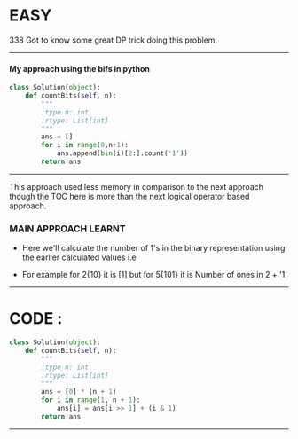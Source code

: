 # EASY
338
Got to know some great DP trick doing this problem.

---

#### My approach using the bifs in python

```python
class Solution(object):
    def countBits(self, n):
        """
        :type n: int
        :rtype: List[int]
        """
        ans = []
        for i in range(0,n+1):
            ans.append(bin(i)[2:].count('1'))
        return ans
```

---

This approach used less memory in comparison to the next approach though the TOC here is more than the next logical operator based
approach.

### MAIN APPROACH LEARNT 

* Here we'll calculate the number of 1's in the binary representation using the earlier calculated values i.e

* For example for 2{10} it is [1] but for 5{101} it is Number of ones in 2 + '1'

---

# CODE :
```python
class Solution(object):
    def countBits(self, n):
        """
        :type n: int
        :rtype: List[int]
        """
        ans = [0] * (n + 1)
        for i in range(1, n + 1):
            ans[i] = ans[i >> 1] + (i & 1)
        return ans
```

---
